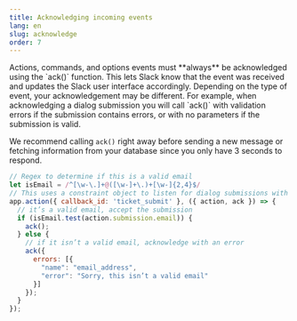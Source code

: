 ```yaml
---
title: Acknowledging incoming events
lang: en
slug: acknowledge
order: 7
---
```


<div class="section-content">
Actions, commands, and options events must **always** be acknowledged using the `ack()` function. This lets Slack know that the event was received and updates the Slack user interface accordingly. Depending on the type of event, your acknowledgement may be different. For example, when acknowledging a dialog submission you will call `ack()` with validation errors if the submission contains errors, or with no parameters if the submission is valid.

We recommend calling `ack()` right away before sending a new message or fetching information from your database since you only have 3 seconds to respond.
</div>

```javascript
// Regex to determine if this is a valid email
let isEmail = /^[\w-\.]+@([\w-]+\.)+[\w-]{2,4}$/
// This uses a constraint object to listen for dialog submissions with a callback_id of ticket_submit 
app.action({ callback_id: 'ticket_submit' }, ({ action, ack }) => {
  // it’s a valid email, accept the submission
  if (isEmail.test(action.submission.email)) {
    ack();
  } else {
    // if it isn’t a valid email, acknowledge with an error
    ack({
      errors: [{
        "name": "email_address",
        "error": "Sorry, this isn’t a valid email"
      }]
    });
  }
});
```
